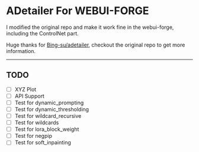 # ADetailer For WEBUI-FORGE

I modified the original repo and make it work fine in the webui-forge, including the ControlNet part.

Huge thanks for [Bing-su/adetailer](https://github.com/Bing-su/adetailer.git), checkout the original repo to get more information.

---

## TODO

- [ ] XYZ Plot
- [ ] API Support
- [ ] Test for dynamic_prompting
- [ ] Test for dynamic_thresholding
- [ ] Test for wildcard_recursive
- [ ] Test for wildcards
- [ ] Test for lora_block_weight
- [ ] Test for negpip
- [ ] Test for soft_inpainting
